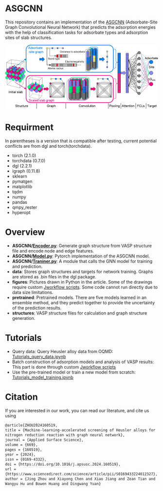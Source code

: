 # ASGCNN
This repository contains an implementation of the [ASGCNN](https://www.sciencedirect.com/science/article/pii/S0169433224012327) (Adsorbate-Site Graph Convolutional Neural Network) that predicts the adsorption energies with the help of classification tasks for adsorbate types and adsorption sites of slab structures.

<div align="center">
<img src="https://github.com/jchddd/asgcnn/blob/main/architecture.png"><br>
</div>

# Requirment
In parentheses is a version that is compatible after testing, current potential conflicts are from dgl and torch(torchdata).
- torch (2.1.0)
- torchdata (0.7.0)
- dgl (2.2.1)
- igraph (0.11.8)
- sklearn
- pymatgen
- matplotlib
- tqdm
- numpy
- pandas
- qmpy_rester
- hyperopt
# Overview
- **ASGCNN/**[**Encoder.py**](https://github.com/jchddd/asgcnn/blob/main/ASGCNN/Encoder.py):  Generate graph structure from VASP structure file and encode node and edge features.
- **ASGCNN/**[**Model.py**](https://github.com/jchddd/asgcnn/blob/main/ASGCNN/Model.py): Pytorch implementation of the ASGCNN model.
- **ASGCNN/**[**Traniner.py**](https://github.com/jchddd/asgcnn/blob/main/ASGCNN/Trainer.py): A module that calls the GNN model for training and prediction.
- **data**: Stores graph structures and targets for network training. Graphs are stored as .bin files in the dgl package.
- **figures**: Pictures drawn in Python in the article. Some of the drawings require custom [Jworkflow scripts](https://github.com/jchddd/scripts). Some code cannot run directly due to data size limitations.
- **pretrained**: Pretrained models. There are five models learned in an ensemble method, and they predict together to provide the uncertainty of the prediction results.
- **structures**: VASP structure files for calculation and graph structure generation.
# Tutorials
- Query data: Query Heusler alloy data from OQMD: [Tutorials_query_data.ipynb](https://github.com/jchddd/asgcnn/blob/main/Query_data.ipynb)
- Batch construction of adsorption models and analysis of VASP results: This part is done through custom [Jworkflow scripts](https://github.com/jchddd/scripts)
- Use the pre-trained model or train a new model from scratch: [Tutorials_model_training.ipynb](https://github.com/jchddd/asgcnn/blob/main/tutorials.ipynb)
# Citation
If you are interested in our work, you can read our literature, and cite us using
```
@article{ZHOU2024160519,
title = {Machine-learning-accelerated screening of Heusler alloys for nitrogen reduction reaction with graph neural network},
journal = {Applied Surface Science},
volume = {669},
pages = {160519},
year = {2024},
issn = {0169-4332},
doi = {https://doi.org/10.1016/j.apsusc.2024.160519},
url = {https://www.sciencedirect.com/science/article/pii/S0169433224012327},
author = {Jing Zhou and Xiayong Chen and Xiao Jiang and Zean Tian and Wangyu Hu and Bowen Huang and Dingwang Yuan}
```
